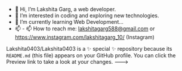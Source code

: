 - 👋 Hi, I’m Lakshita Garg, a web developer.
- 👀 I’m interested in coding and exploring new technologies.
- 🌱 I’m currently learning Web Development...
- 📫 - 📫 How to reach me: lakshitagarg588@gmail.com or https://www.instagram.com/lakshitagarg_10/  (Instagram)


Lakshita0403/Lakshita0403 is a ✨ special ✨ repository because its `README.md` (this file) appears on your GitHub profile.
You can click the Preview link to take a look at your changes.
--->
